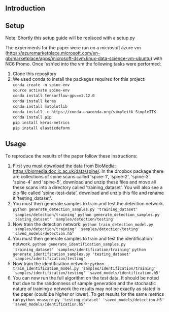 ## Introduction

## Setup

Note: Shortly this setup guide will be replaced with a setup.py

The experiments for the paper were run on a microsoft azure vm (https://azuremarketplace.microsoft.com/en-gb/marketplace/apps/microsoft-dsvm.linux-data-science-vm-ubuntu) with NC6 Promo.
Once 'ssh'ed into the vm the following tasks were performed:

1. Clone this repository
1. We used conda to install the packages required for this project:<br>
`conda create -n spine-env`<br>
`source activate spine-env`<br>
`conda install tensorflow-gpu==1.12.0`<br>
`conda install keras`<br>
`conda install matplotlib`<br>
`conda install -c https://conda.anaconda.org/simpleitk SimpleITK`<br>
`conda install pip`<br>
`pip install keras-metrics`<br>
`pip install elasticdeform`<br>

## Usage
To reproduce the results of the paper follow these instructions:
1. First you must download the data from BioMedia: https://biomedia.doc.ic.ac.uk/data/spine/. 
In the dropbox package there are collections of spine scans called 'spine-1', 'spine-2', 'spine-3', 
'spine-4' and 'spine-5', download and unzip these files and move all these scans into a directory called
'training_dataset'. You will also see a zip file called 'spine-test-data', download and unzip this file 
and rename it 'testing_dataset'.
1. You must then generate samples to train and test the detection network. 
`python generate_detection_samples.py 'training_dataset' 'samples/detection/training'`
`python generate_detection_samples.py 'testing_dataset' 'samples/detection/testing'`
1. Now train the detection network: `python train_detection_model.py 'samples/detection/training' 'samples/detection/testing' 'saved_models/detection.h5'`
1. You must then generate samples to train and test the identification network. 
`python generate_identification_samples.py 'training_dataset' 'samples/identification/training'`
`python generate_identification_samples.py 'testing_dataset' 'samples/identification/testing'`
1. Now train the identification network: `python train_identification_model.py 'samples/identification/training' 'samples/identification/testing' 'saved_models/identification.h5'`
1. You can now run the full algorithm on the test data. It should be noted that due to the randomness of sample generation
and the stochastic nature of training a network the results may not be exactly as stated in the paper (could be higher or lower).
To get results for the same metrics run `python measure.py 'testing_dataset' 'saved_models/detection.h5' 'saved_models/identification.h5'` 

